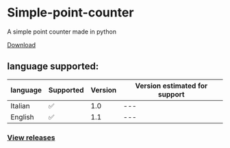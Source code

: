 # Simple-point-counter
 A simple point counter made in python

[Download](https://github.com/Vincenzo160/Simple-point-counter/releases)

## language supported:
| language | Supported | Version | Version estimated for support |
|----------|-----------|---------|-------------------------------|
| Italian  |:white_check_mark:| 1.0     | --- |
| English  |:white_check_mark:| 1.1     | ---|

### [View releases](https://github.com/Vincenzo160/Simple-point-counter/releases)
